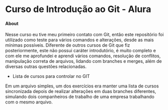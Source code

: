 # Curso de Introdução ao Git - Alura
#### About
Nesse curso eu tive meu primeiro contato com Git, então este repositório foi utilizado como teste para vários comandos e alterações, desde as mais mínimas possíveis.
Diferente de outros cursos de Git que fiz posteriormente, este não possui caráter introdutório, é muito completo e com ele me aprofundei e aprendi vários comandos, resolução de conflitos,
manipulação correta de arquivos, lidando com branches e merges, além de diversas outras questões relacionadas.

* Lista de cursos para controlar no GIT

Em um arquivo simples, um dos exercícios era manter uma lista de cursos sincronizada depois de realizar alterações em duas branches diferentes, simulando dois companheiros
de trabalho de uma empresa trabalhando com o mesmo arquivo.
